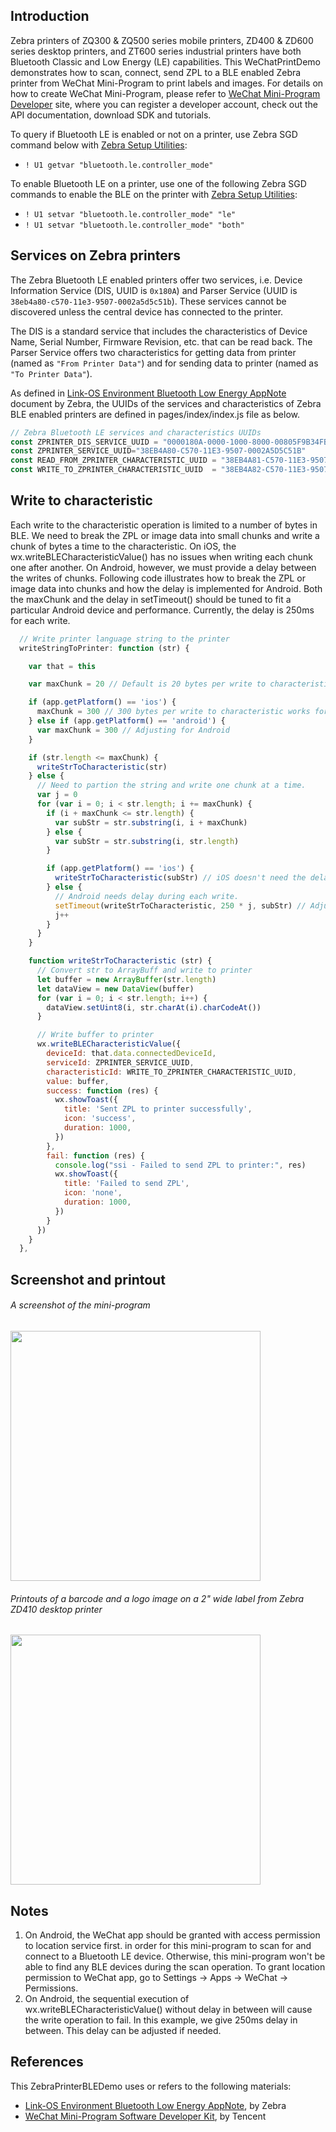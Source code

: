 ## Introduction
Zebra printers of ZQ300 & ZQ500 series mobile printers, ZD400 & ZD600 series desktop printers, and ZT600 series industrial printers have both Bluetooth Classic and Low Energy (LE) capabilities. This WeChatPrintDemo demonstrates how to scan, connect, send ZPL to a BLE enabled Zebra printer from WeChat Mini-Program to print labels and images. For details on how to create WeChat Mini-Program, please refer to [WeChat Mini-Program Developer](https://mp.weixin.qq.com/) site, where you can register a developer account, check out the API documentation, download SDK and tutorials.

To query if Bluetooth LE is enabled or not on a printer, use Zebra SGD command below with [Zebra Setup Utilities](https://www.zebra.com/us/en/products/software/barcode-printers/zebralink/zebra-setup-utility.html):
* `! U1 getvar "bluetooth.le.controller_mode"`

To enable Bluetooth LE on a printer, use one of the following Zebra SGD commands to enable the BLE on the printer with [Zebra Setup Utilities](https://www.zebra.com/us/en/products/software/barcode-printers/zebralink/zebra-setup-utility.html):
* `! U1 setvar "bluetooth.le.controller_mode" "le"`
* `! U1 setvar "bluetooth.le.controller_mode" "both"`

## Services on Zebra printers
The Zebra Bluetooth LE enabled printers offer two services, i.e. Device Information Service (DIS, UUID is `0x180A`) and Parser Service (UUID is `38eb4a80-c570-11e3-9507-0002a5d5c51b`). These services cannot be discovered unless the central device has connected to the printer.

The DIS is a standard service that includes the characteristics of Device Name, Serial Number, Firmware Revision, etc. that can be read back. The Parser Service offers two characteristics for getting data from printer (named as `"From Printer Data"`) and for sending data to printer (named as `"To Printer Data"`). 

As defined in [Link-OS Environment Bluetooth Low Energy AppNote](https://www.zebra.com/content/dam/zebra/software/en/application-notes/AppNote-BlueToothLE-v4.pdf) document by Zebra, the UUIDs of the services and characteristics of Zebra BLE enabled printers are defined in pages/index/index.js file as below.
```javascript
// Zebra Bluetooth LE services and characteristics UUIDs
const ZPRINTER_DIS_SERVICE_UUID = "0000180A-0000-1000-8000-00805F9B34FB" // Or "180A". Device Information Services UUID
const ZPRINTER_SERVICE_UUID="38EB4A80-C570-11E3-9507-0002A5D5C51B"       // Zebra Bluetooth LE Parser Service
const READ_FROM_ZPRINTER_CHARACTERISTIC_UUID = "38EB4A81-C570-11E3-9507-0002A5D5C51B" // Read from printer characteristic
const WRITE_TO_ZPRINTER_CHARACTERISTIC_UUID  = "38EB4A82-C570-11E3-9507-0002A5D5C51B" // Write to printer characteristic
```

## Write to characteristic
Each write to the characteristic operation is limited to a number of bytes in BLE. We need to break the ZPL or image data into small chunks and write a chunk of bytes a time to the characteristic. On iOS, the wx.writeBLECharacteristicValue() has no issues when writing each chunk one after another. On Android, however, we must provide a delay between the writes of chunks. Following code illustrates how to break the ZPL or image data into chunks and how the delay is implemented for Android. Both the maxChunk and the delay in setTimeout() should be tuned to fit a particular Android device and performance. Currently, the delay is 250ms for each write.
```javascript
  // Write printer language string to the printer
  writeStringToPrinter: function (str) {

    var that = this

    var maxChunk = 20 // Default is 20 bytes per write to characteristic

    if (app.getPlatform() == 'ios') {
      maxChunk = 300 // 300 bytes per write to characteristic works for iOS
    } else if (app.getPlatform() == 'android') {
      var maxChunk = 300 // Adjusting for Android      
    }

    if (str.length <= maxChunk) {
      writeStrToCharacteristic(str)
    } else {
      // Need to partion the string and write one chunk at a time.
      var j = 0
      for (var i = 0; i < str.length; i += maxChunk) {
        if (i + maxChunk <= str.length) {
          var subStr = str.substring(i, i + maxChunk)
        } else {
          var subStr = str.substring(i, str.length)
        }

        if (app.getPlatform() == 'ios') {
          writeStrToCharacteristic(subStr) // iOS doesn't need the delay during each write
        } else {
          // Android needs delay during each write.
          setTimeout(writeStrToCharacteristic, 250 * j, subStr) // Adjust the delay if needed
          j++
        }
      }
    }

    function writeStrToCharacteristic (str) {
      // Convert str to ArrayBuff and write to printer
      let buffer = new ArrayBuffer(str.length)
      let dataView = new DataView(buffer)
      for (var i = 0; i < str.length; i++) {
        dataView.setUint8(i, str.charAt(i).charCodeAt())
      }

      // Write buffer to printer
      wx.writeBLECharacteristicValue({
        deviceId: that.data.connectedDeviceId,
        serviceId: ZPRINTER_SERVICE_UUID,
        characteristicId: WRITE_TO_ZPRINTER_CHARACTERISTIC_UUID,
        value: buffer,
        success: function (res) {
          wx.showToast({
            title: 'Sent ZPL to printer successfully',
            icon: 'success',
            duration: 1000,
          })
        },
        fail: function (res) {
          console.log("ssi - Failed to send ZPL to printer:", res)
          wx.showToast({
            title: 'Failed to send ZPL',
            icon: 'none',
            duration: 1000,
          })
        }
      })
    }
  },
```

## Screenshot and printout
###### A screenshot of the mini-program
<img src="https://github.com/Zebra/Zebra-Printer-Samples/blob/master/WeChat-MiniProgram-Samples/WeChatPrintDemo/WeChatPrintDemo.jpg" width="400">

###### Printouts of a barcode and a logo image on a 2" wide label from Zebra ZD410 desktop printer
<img src="https://github.com/Zebra/Zebra-Printer-Samples/blob/master/WeChat-MiniProgram-Samples/WeChatPrintDemo/PrintoutOfWeChatPrintDem.jpg" width="400">

## Notes
1. On Android, the WeChat app should be granted with access permission to location service first. in order for this mini-program to scan for and connect to a Bluetooth LE device. Otherwise, this mini-program won't be able to find any BLE devices during the scan operation. To grant location permission to WeChat app, go to Settings -> Apps -> WeChat -> Permissions.
2. On Android, the sequential execution of wx.writeBLECharacteristicValue() without delay in between will cause the write operation to fail. In this example, we give 250ms delay in between. This delay can be adjusted if needed.

## References
This ZebraPrinterBLEDemo uses or refers to the following materials:
* [Link-OS Environment Bluetooth Low Energy AppNote](https://www.zebra.com/content/dam/zebra/software/en/application-notes/AppNote-BlueToothLE-v4.pdf), by Zebra
* [WeChat Mini-Program Software Developer Kit](https://mp.weixin.qq.com/), by Tencent
